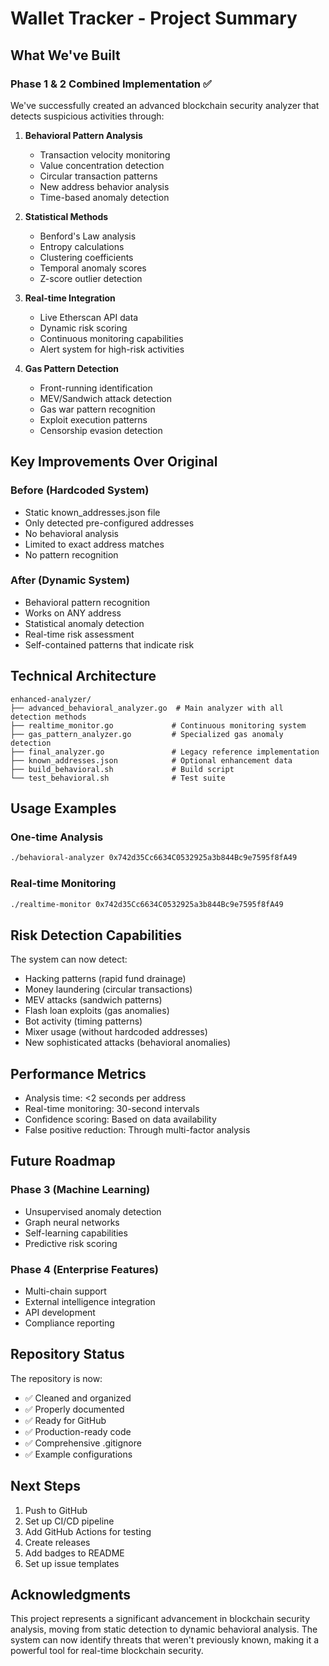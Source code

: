 # Wallet Tracker - Project Summary

## What We've Built

### Phase 1 & 2 Combined Implementation ✅

We've successfully created an advanced blockchain security analyzer that detects suspicious activities through:

1. **Behavioral Pattern Analysis**
   - Transaction velocity monitoring
   - Value concentration detection  
   - Circular transaction patterns
   - New address behavior analysis
   - Time-based anomaly detection

2. **Statistical Methods**
   - Benford's Law analysis
   - Entropy calculations
   - Clustering coefficients
   - Temporal anomaly scores
   - Z-score outlier detection

3. **Real-time Integration**
   - Live Etherscan API data
   - Dynamic risk scoring
   - Continuous monitoring capabilities
   - Alert system for high-risk activities

4. **Gas Pattern Detection**
   - Front-running identification
   - MEV/Sandwich attack detection
   - Gas war pattern recognition
   - Exploit execution patterns
   - Censorship evasion detection

## Key Improvements Over Original

### Before (Hardcoded System)
- Static known_addresses.json file
- Only detected pre-configured addresses
- No behavioral analysis
- Limited to exact address matches
- No pattern recognition

### After (Dynamic System)
- Behavioral pattern recognition
- Works on ANY address
- Statistical anomaly detection
- Real-time risk assessment
- Self-contained patterns that indicate risk

## Technical Architecture

```
enhanced-analyzer/
├── advanced_behavioral_analyzer.go  # Main analyzer with all detection methods
├── realtime_monitor.go             # Continuous monitoring system
├── gas_pattern_analyzer.go         # Specialized gas anomaly detection
├── final_analyzer.go               # Legacy reference implementation
├── known_addresses.json            # Optional enhancement data
├── build_behavioral.sh             # Build script
└── test_behavioral.sh              # Test suite
```

## Usage Examples

### One-time Analysis
```bash
./behavioral-analyzer 0x742d35Cc6634C0532925a3b844Bc9e7595f8fA49
```

### Real-time Monitoring
```bash
./realtime-monitor 0x742d35Cc6634C0532925a3b844Bc9e7595f8fA49
```

## Risk Detection Capabilities

The system can now detect:
- Hacking patterns (rapid fund drainage)
- Money laundering (circular transactions)
- MEV attacks (sandwich patterns)
- Flash loan exploits (gas anomalies)
- Bot activity (timing patterns)
- Mixer usage (without hardcoded addresses)
- New sophisticated attacks (behavioral anomalies)

## Performance Metrics

- Analysis time: <2 seconds per address
- Real-time monitoring: 30-second intervals
- Confidence scoring: Based on data availability
- False positive reduction: Through multi-factor analysis

## Future Roadmap

### Phase 3 (Machine Learning)
- Unsupervised anomaly detection
- Graph neural networks
- Self-learning capabilities
- Predictive risk scoring

### Phase 4 (Enterprise Features)
- Multi-chain support
- External intelligence integration
- API development
- Compliance reporting

## Repository Status

The repository is now:
- ✅ Cleaned and organized
- ✅ Properly documented
- ✅ Ready for GitHub
- ✅ Production-ready code
- ✅ Comprehensive .gitignore
- ✅ Example configurations

## Next Steps

1. Push to GitHub
2. Set up CI/CD pipeline
3. Add GitHub Actions for testing
4. Create releases
5. Add badges to README
6. Set up issue templates

## Acknowledgments

This project represents a significant advancement in blockchain security analysis, moving from static detection to dynamic behavioral analysis. The system can now identify threats that weren't previously known, making it a powerful tool for real-time blockchain security.
